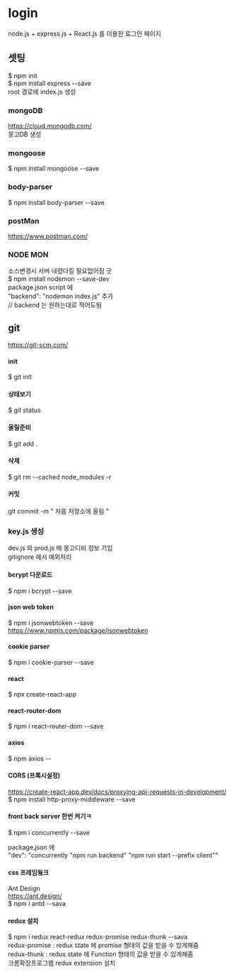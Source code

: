 # login 
node.js + express.js + React.js 를 이용한
로그인 페이지

## 셋팅
$ npm init <br>
$ npm install express --save<br>
root 경로에 index.js 생성<br>

### mongoDB
https://cloud.mongodb.com/ <br>
몽고DB 생성 <br>

### mongoose 
$ npm install mongoose --save<br>

### body-parser
$ npm install body-parser --save

### postMan
https://www.postman.com/

### NODE MON
소스변경시 서버 내렸다킬 필요없어짐 굿<br>
$ npm install nodemon --save-dev <br>
package.json script 에 <br>
"backend": "nodemon index.js" 추가 <br>
// backend 는 원하는대로 적어도됨

## git
https://git-scm.com/ <br>

#### init<br>
$ git init<br>

#### 상태보기<br>
$ git status<br>

#### 올릴준비
$ git add .

#### 삭제
$ git rm --cached node_modules -r

#### 커밋
git commit -m " 처음 저장소에 올림 "

### key.js 생성
dev.js 와 prod.js 에 몽고디비 정보 기입 <br>
gitignore 에서 예외처리

#### bcrypt 다운로드
$ npm i bcrypt --save

#### json web token
$ npm i jsonwebtoken --save <br>
https://www.npmjs.com/package/jsonwebtoken

#### cookie parser
$ npm i cookie-parser --save

#### react
$ npx create-react-app <project-name>

#### react-router-dom
$ npm i react-router-dom --save

#### axios
$ npm axios --

#### CORS (프록시설정)
https://create-react-app.dev/docs/proxying-api-requests-in-development/
$ npm install http-proxy-middleware --save

#### front back server 한번 켜기ㅋ
$ npm i concurrently --save <br>

package.json 에 <br>
"dev": "concurrently \"npm run backend\" \"npm run start --prefix client\""

#### css 프레임웤크
Ant Design <br>
https://ant.design/ <br>
$ npm i antd --sava

#### redux 설치
$ npm i redux react-redux redux-promise redux-thunk --sava <br>
redux-promise : redux state 에 promise 형태의 값을 받을 수 있게해줌 <br>
redux-thunk : redux state 에 Function 형태의 값을 받을 수 있게해줌 <br>
크롬확장프로그램 redux extension 설치